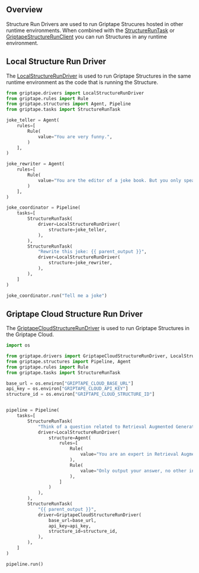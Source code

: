 ## Overview
Structure Run Drivers are used to run Griptape Strucures hosted in other runtime environments.
When combined with the [StructureRunTask](../../reference/griptape/tasks/structure_run_task.md) or [GriptapeStructureRunClient](../../reference/griptape/tools/griptape_structure_run_client.md) you can run Structures in any runtime environment.

## Local Structure Run Driver

The [LocalStructureRunDriver](../../reference/griptape/drivers/structure-run/local-structure-run-driver.md) is used to run Griptape Structures in the same runtime environment as the code that is running the Structure.

```python
from griptape.drivers import LocalStructureRunDriver
from griptape.rules import Rule
from griptape.structures import Agent, Pipeline
from griptape.tasks import StructureRunTask

joke_teller = Agent(
    rules=[
        Rule(
            value="You are very funny.",
        )
    ],
)

joke_rewriter = Agent(
    rules=[
        Rule(
            value="You are the editor of a joke book. But you only speak in riddles",
        )
    ],
)

joke_coordinator = Pipeline(
    tasks=[
        StructureRunTask(
            driver=LocalStructureRunDriver(
                structure=joke_teller,
            ),
        ),
        StructureRunTask(
            "Rewrite this joke: {{ parent_output }}",
            driver=LocalStructureRunDriver(
                structure=joke_rewriter,
            ),
        ),
    ]
)

joke_coordinator.run("Tell me a joke")
```

## Griptape Cloud Structure Run Driver

The [GriptapeCloudStructureRunDriver](../../reference/griptape/drivers/structure-run/griptape-cloud-structure-run-driver.md) is used to run Griptape Structures in the Griptape Cloud.


```python
import os

from griptape.drivers import GriptapeCloudStructureRunDriver, LocalStructureRunDriver
from griptape.structures import Pipeline, Agent
from griptape.rules import Rule
from griptape.tasks import StructureRunTask

base_url = os.environ["GRIPTAPE_CLOUD_BASE_URL"]
api_key = os.environ["GRIPTAPE_CLOUD_API_KEY"]
structure_id = os.environ["GRIPTAPE_CLOUD_STRUCTURE_ID"]


pipeline = Pipeline(
    tasks=[
        StructureRunTask(
            "Think of a question related to Retrieval Augmented Generation.",
            driver=LocalStructureRunDriver(
                structure=Agent(
                    rules=[
                        Rule(
                            value="You are an expert in Retrieval Augmented Generation.",
                        ),
                        Rule(
                            value="Only output your answer, no other information.",
                        ),
                    ]
                )
            ),
        ),
        StructureRunTask(
            "{{ parent_output }}",
            driver=GriptapeCloudStructureRunDriver(
                base_url=base_url,
                api_key=api_key,
                structure_id=structure_id,
            ),
        ),
    ]
)

pipeline.run()
```
